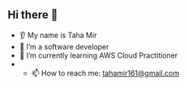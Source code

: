## Hi there 👋

<!--
**tahamir16/tahamir16** is a ✨ _special_ ✨ repository because its `README.md` (this file) appears on your GitHub profile.

Here are some ideas to get you started:
-->

- 👂 My name is Taha Mir
- 🔭 I’m a software developer 
- 🌱 I’m currently learning AWS Cloud Practitioner
- - 📫 How to reach me: tahamir161@gmail.com
<!--
- 👯 I’m looking to collaborate on ...
- 🤔 I’m looking for help with ...
- 💬 Ask me about ...
- 😄 Pronouns: ...
- ⚡ Fun fact: ...
-->
